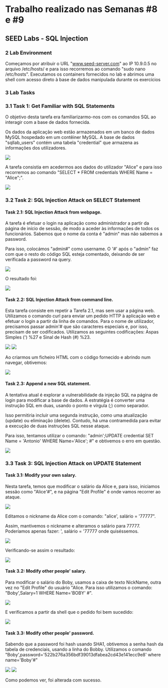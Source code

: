 # Trabalho realizado nas Semanas #8 e #9
## SEED Labs - SQL Injection

### 2 Lab Environment
Começamos por atribuir o URL "www.seed-server.com" ao IP 10.9.0.5 no arquivo /etc/hosts/ e para isso recorremos ao comando "sudo nano /etc/hosts".
Executamos os containers fornecidos no lab e abrimos uma shell com acesso direto à base de dados manipulada durante os exercícios

### 3 Lab Tasks
### 3.1 Task 1: Get Familiar with SQL Statements

O objetivo desta tarefa era familiarizarmo-nos com os comandos SQL ao interagir com a base de dados fornecida.

Os dados da aplicação web estão armazenados em um banco de dados MySQL hospedado em um contêiner MySQL. A base de dados "sqllab_users" contém uma tabela "credential" que armazena as informações dos utilizadores.

<img src="imagens/Screenshot from 2023-11-17 10-59-26.png">

A tarefa consistia em acedermos aos dados do utilizador "Alice" e para isso recorremos ao comando "SELECT * FROM credentials WHERE Name = "Alice";".

<img src = "imagens/Captura de ecrã 2023-11-17, às 23.08.25.png">



### 3.2 Task 2: SQL Injection Attack on SELECT Statement
#### Task 2.1: SQL Injection Attack from webpage.
A tarefa é efetuar o login na aplicação  como administrador a partir da página de início de sessão, de modo a aceder às informações de todos os funcionários.
Sabemos que o nome da conta é "admin" mas não sabemos a password.

Para isso, colocámos "admin#" como username. O '#' após o "admin" faz com que o resto do código SQL esteja comentado, deixando de ser verificada a password na query.

<img src = "imagens/Screenshot from 2023-11-17 11-01-31.png">

O resultado foi:

<img src= "imagens/Screenshot from 2023-11-17 11-01-38.png">



#### Task 2.2: SQL Injection Attack from command line.
Esta tarefa consiste em repetir a Tarefa 2.1, mas sem usar a página web.
Utilizamos o comando curl para enviar um pedido HTTP à aplicação web e efetuar o login a partir da linha de comandos. Para o nome de utilizador, precisamos passar admin'# que são caracteres especiais e, por isso, precisam de ser codificados.
Utilizamos as seguintes codificações: Aspas Simples (') %27 e Sinal de Hash (#) %23.

<img src="imagens/Screenshot from 2023-11-17 11-09-25.png">
<img src="imagens/Screenshot from 2023-11-17 11-09-51.png">

Ao criarmos um ficheiro HTML com o código fornecido e abrindo num navegar, obtivemos:

<img src="imagens/Captura de ecrã 2023-11-17, às 23.27.40.png">



#### Task 2.3: Append a new SQL statement.
A tentativa atual é explorar a vulnerabilidade da injeção SQL na página de login para modificar a base de dados. A estratégia é converter uma instrução SQL em duas, usando o ponto e vírgula (;) como separador.

Isso permitiria incluir uma segunda instrução, como uma atualização (update) ou eliminação (delete). Contudo, há uma contramedida para evitar a execução de duas instruções SQL nesse ataque.

Para isso, tentamos utilizar o comando: "admin';UPDATE credential SET Name = 'Antonio' WHERE Name='Alice'; #" e obtivemos o erro em questão.

<img src="imagens/Screenshot from 2023-11-17 11-48-04.png">


### 3.3 Task 3: SQL Injection Attack on UPDATE Statement
#### Task 3.1: Modify your own salary.

Nesta tarefa, temos que modificar o salário da Alice e, para isso, iniciamos sessão como "Alice'#", e na página "Edit Profile" é onde vamos recorrer ao ataque.

<img src="imagens/Screenshot from 2023-11-17 11-49-39.png">

Editamos o nickname da Alice com o comando: "alice', salário = '77777".

Assim, mantivemos o nickname e alteramos o salário para 77777. Poderíamos apenas fazer: ', salário = '77777 onde quiséssemos.

<img src="imagens/Screenshot from 2023-11-17 11-51-29.png">

Verificando-se assim o resultado:

<img src="imagens/Screenshot from 2023-11-17 11-51-16.png">


#### Task 3.2: Modify other people’ salary.

Para modificar o salário do Boby, usamos a caixa de texto NickName, outra vez no "Edit Profile" do usuário "Alice.
Para isso utilizamos o comando: "Boby',Salary=1 WHERE Name='BOBY' #".

<img src="imagens/Screenshot from 2023-11-17 11-53-26.png">

E verificamos a partir da shell que o pedido foi bem sucedido:

<img src="imagens/Screenshot from 2023-11-17 11-54-49.png">


#### Task 3.3: Modify other people’ password.
Sabendo que a password foi hash usando SHA1, obtivemos a senha hash da tabela de credenciais, usando a linha do Bobby.
Utilizamos o comando "Boby',password='522b276a356bdf39013dfabea2cd43e141ecc9e8' where name='Boby'#"

<img src="imagens/Screenshot from 2023-11-17 12-06-18.png">

<img src="imagens/Screenshot from 2023-11-17 12-06-59.png">

Como podemos ver, foi alterada com sucesso.
